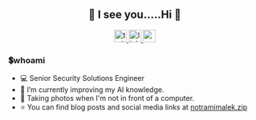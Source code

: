 <h2 align="center">👀 I see you.....Hi 👋</h2>

<div align="center">
    <a href="https://www.twitter.com/drunkrhin0" target="_blank">
        <img src="https://img.shields.io/static/v1?message=Twitter&logo=twitter&label=&color=1DA1F2&logoColor=white&labelColor=&style=for-the-badge" height="25" alt="twitter logo"  />
    </a>
    <a href="https://www.linkedin.com/in/tawilr/" target="_blank">
        <img src="https://img.shields.io/static/v1?message=LinkedIn&logo=linkedin&label=&color=0077B5&logoColor=white&labelColor=&style=for-the-badge" height="25" alt="linkedin logo"  />
    </a>
    <a href="https://www.notramimalek.zip/" target="_blank">
        <img src="https://img.shields.io/badge/website-000000?style=for-the-badge&logo=About.me&logoColor=white" height="25" alt="website logo"  />
    </a>
</div>

### 💲whoami

- 💻 Senior Security Solutions Engineer
- 🔭 I’m currently improving my AI knowledge.
- 📸 Taking photos when I'm not in front of a computer.
- ⭐️ You can find blog posts and social media links at [notramimalek.zip](https://www.notramimalek.zip/)